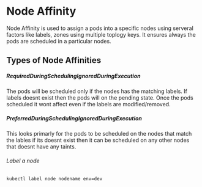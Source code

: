 # Node Affinity

Node Affinity is used to assign a pods into a specific nodes using serveral factors like labels, zones using multiple toplogy keys. It ensures always the pods are scheduled in a particular nodes. 

## Types of Node Affinities

 
##### RequiredDuringSchedulingIgnoredDuringExecution
The pods will be scheduled only if the nodes has the matching labels. If labels doesnt exist then the pods will on the pending state. Once the pods scheduled it wont affect even if the labels are modified/removed. 


##### PreferredDuringSchedulingIgnoredDuringExecution

This looks primarly for the pods to be scheduled on the nodes that match the lables if its doesnt exist then it can be scheduled on any other nodes that doesnt have any taints. 

###### Label a node

`kubectl label node nodename env=dev`